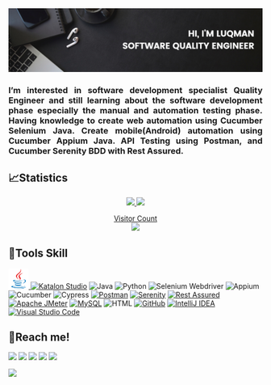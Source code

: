 <!--[![160744959694494596](https://user-images.githubusercontent.com/6764957/101521273-94ed0f00-39c0-11eb-9721-1fb49097a171.png)](https://github.com/sw-yx?tab=repositories)--->
<!---
Luqmanhanung/Luqmanhanung is a ✨ special ✨ repository because its `README.md` (this file) appears on your GitHub profile.
You can click the Preview link to take a look at your changes.
--->
<img src="https://github.com/Luqmanhanung/Luqmanhanung/blob/main/Luqman%20Hanung%20Asidiq's%20LinkedIn%20Banner%20(2).png">
<h3 align="justify">I’m interested in software development specialist Quality Engineer and still learning about the software development phase especially the manual and automation testing phase. Having knowledge to create web automation using Cucumber Selenium Java. Create mobile(Android) automation using Cucumber Appium Java. API Testing using Postman, and Cucumber Serenity BDD with Rest Assured.</h3>

## 📈Statistics
<p align="center">
<a href="https://github.com/Luqmanhanung">
  <img height="160em" src="https://github-readme-stats-eight-theta.vercel.app/api/top-langs/?username=Luqmanhanung&layout=compact&langs_count=8&theme=dracula"/>
  <img height="160em" src="https://github-readme-streak-stats.herokuapp.com/?user=Luqmanhanung&theme=dracula"/><br>
  <p align="center"> 
  Visitor Count<br>
  <img src="https://profile-counter.glitch.me/Luqmanhanung/count.svg" />
</p>
</a>
</p>

## 🔨Tools Skill
<a href="https://www.java.com" target="_blank" rel="noreferrer"> <img src="https://raw.githubusercontent.com/devicons/devicon/master/icons/java/java-original.svg" alt="java" width="40" height="40"/> </a>
[![Katalon Studio](https://img.shields.io/badge/Katalon-Studio-blue)](https://www.katalon.com/)
![Java](https://img.shields.io/badge/-java-000000?style=for-the-badge&logo=java)
![Python](https://img.shields.io/badge/-python-000000?style=for-the-badge&logo=python)
![Selenium Webdriver](https://img.shields.io/badge/-selenium-000000?style=for-the-badge&logo=selenium)
![Appium](https://img.shields.io/badge/-appium-000000?style=for-the-badge&logo=appium)
![Cucumber](https://img.shields.io/badge/-cucumber-000000?style=for-the-badge&logo=cucumber)
![Cypress](https://img.shields.io/badge/-cypress-000000?style=for-the-badge&logo=cypress)
[![Postman](https://img.shields.io/badge/Postman-orange?logo=postman)](https://www.postman.com/)
[![Serenity](https://img.shields.io/badge/Serenity-green)](https://www.serenity-bdd.info/)
[![Rest Assured](https://img.shields.io/badge/Rest%20Assured-green)](https://rest-assured.io/)
[![Apache JMeter](https://img.shields.io/badge/Apache-JMeter-orange)](https://jmeter.apache.org/)
[![MySQL](https://img.shields.io/badge/MySQL-blue?logo=mysql)](https://www.mysql.com/)
![HTML](https://img.shields.io/badge/-html-000000?style=for-the-badge&logo=html)
[![GitHub](https://img.shields.io/badge/GitHub-black?logo=github)](https://github.com/)
[![IntelliJ IDEA](https://img.shields.io/badge/IntelliJ%20IDEA-blue?logo=intellij-idea)](https://www.jetbrains.com/idea/)
[![Visual Studio Code](https://img.shields.io/badge/Visual%20Studio%20Code-blue?logo=visual-studio-code)](https://code.visualstudio.com/)


## 🔗Reach me!
<p>
    <a href="https://www.linkedin.com/in/luqman-hanung-asidiq-681877201/" target="blank"><img src="https://img.shields.io/badge/-linkedin-181717?style=for-the-badge&logo=linkedin" /></a>
    <a href="mailto: luqmanhanung@gmail.com" target="blank"><img src="https://img.shields.io/badge/-gmail-181717?style=for-the-badge&logo=gmail" /></a>
    <a href="https://t.me/Luqmanhanung" target="blank"><img src="https://img.shields.io/badge/-telegram-181717?style=for-the-badge&logo=telegram" /></a>
    <a href="https://www.instagram.com/luqmanhanung/" target="blank"><img src="https://img.shields.io/badge/-instagram-181717?style=for-the-badge&logo=instagram" /></a>
    <a href="https://www.tiktok.com/@anunglux" target="blank"><img src="https://img.shields.io/badge/-tiktok-181717?style=for-the-badge&logo=tiktok" /></a>
</p>
    
</p>
<picture><img src="https://github.com/alansmathew/alansmathew/blob/master/projects.gif"></picture>
